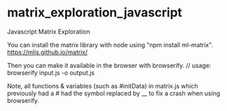# matrix_exploration_javascript
Javascript Matrix Exploration

You can install the matrix library with node using "npm install ml-matrix".  
https://mljs.github.io/matrix/

Then you can make it available in the browser with browserify.
// usage: browserify input.js -o output.js

Note, all functions & variables (such as #initData) in matrix.js which previously 
had a # had the symbol replaced by __ to fix a crash when using browserify.
